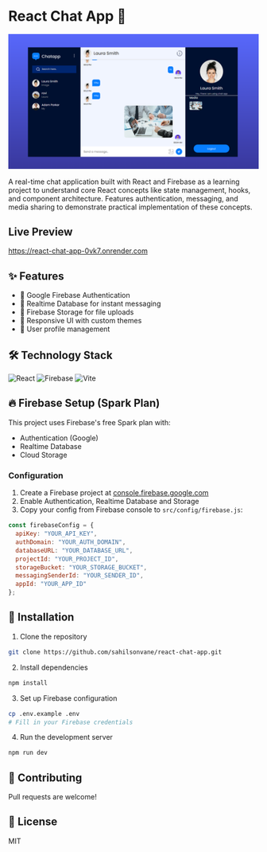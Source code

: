 # React Chat App 💬

![App Screenshot](/chat-app.png)

A real-time chat application built with React and Firebase as a learning project to understand core React concepts like state management, hooks, and component architecture. Features authentication, messaging, and media sharing to demonstrate practical implementation of these concepts.

## Live Preview
https://react-chat-app-0vk7.onrender.com

## ✨ Features
- 🔐 Google Firebase Authentication
- 💬 Realtime Database for instant messaging
- 📁 Firebase Storage for file uploads
- 🎨 Responsive UI with custom themes
- 👤 User profile management

## 🛠️ Technology Stack

![React](https://img.shields.io/badge/React-20232A?style=for-the-badge&logo=react&logoColor=61DAFB)
![Firebase](https://img.shields.io/badge/Firebase-FFCA28?style=for-the-badge&logo=firebase&logoColor=black)
![Vite](https://img.shields.io/badge/Vite-B73BFE?style=for-the-badge&logo=vite&logoColor=FFD62E)

## 🔥 Firebase Setup (Spark Plan)

This project uses Firebase's free Spark plan with:
- Authentication (Google)
- Realtime Database
- Cloud Storage

### Configuration
1. Create a Firebase project at [console.firebase.google.com](https://console.firebase.google.com/)
2. Enable Authentication, Realtime Database and Storage
3. Copy your config from Firebase console to `src/config/firebase.js`:

```javascript
const firebaseConfig = {
  apiKey: "YOUR_API_KEY",
  authDomain: "YOUR_AUTH_DOMAIN",
  databaseURL: "YOUR_DATABASE_URL",
  projectId: "YOUR_PROJECT_ID",
  storageBucket: "YOUR_STORAGE_BUCKET",
  messagingSenderId: "YOUR_SENDER_ID",
  appId: "YOUR_APP_ID"
};
```

## 🚀 Installation

1. Clone the repository
```bash
git clone https://github.com/sahilsonvane/react-chat-app.git
```

2. Install dependencies
```bash
npm install
```

3. Set up Firebase configuration
```bash
cp .env.example .env
# Fill in your Firebase credentials
```

4. Run the development server
```bash
npm run dev
```


## 🤝 Contributing
Pull requests are welcome!

## 📜 License
MIT
